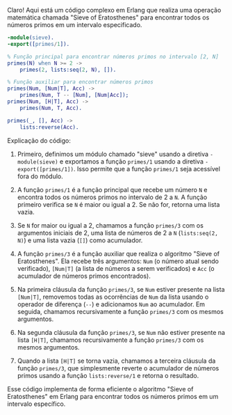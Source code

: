 Claro! Aqui está um código complexo em Erlang que realiza uma operação matemática chamada "Sieve of Eratosthenes" para encontrar todos os números primos em um intervalo especificado.

```erlang
-module(sieve).
-export([primes/1]).

% Função principal para encontrar números primos no intervalo [2, N]
primes(N) when N >= 2 ->
    primes(2, lists:seq(2, N), []).

% Função auxiliar para encontrar números primos
primes(Num, [Num|T], Acc) ->
    primes(Num, T -- [Num], [Num|Acc]);
primes(Num, [H|T], Acc) ->
    primes(Num, T, Acc).

primes(_, [], Acc) ->
    lists:reverse(Acc).
```

Explicação do código:

1. Primeiro, definimos um módulo chamado "sieve" usando a diretiva `-module(sieve)` e exportamos a função `primes/1` usando a diretiva `-export([primes/1])`. Isso permite que a função `primes/1` seja acessível fora do módulo.

2. A função `primes/1` é a função principal que recebe um número `N` e encontra todos os números primos no intervalo de 2 a `N`. A função primeiro verifica se `N` é maior ou igual a 2. Se não for, retorna uma lista vazia.

3. Se `N` for maior ou igual a 2, chamamos a função `primes/3` com os argumentos iniciais de 2, uma lista de números de 2 a `N` (`lists:seq(2, N)`) e uma lista vazia (`[]`) como acumulador.

4. A função `primes/3` é a função auxiliar que realiza o algoritmo "Sieve of Eratosthenes". Ela recebe três argumentos: `Num` (o número atual sendo verificado), `[Num|T]` (a lista de números a serem verificados) e `Acc` (o acumulador de números primos encontrados).

5. Na primeira cláusula da função `primes/3`, se `Num` estiver presente na lista `[Num|T]`, removemos todas as ocorrências de `Num` da lista usando o operador de diferença (`--`) e adicionamos `Num` ao acumulador. Em seguida, chamamos recursivamente a função `primes/3` com os mesmos argumentos.

6. Na segunda cláusula da função `primes/3`, se `Num` não estiver presente na lista `[H|T]`, chamamos recursivamente a função `primes/3` com os mesmos argumentos.

7. Quando a lista `[H|T]` se torna vazia, chamamos a terceira cláusula da função `primes/3`, que simplesmente reverte o acumulador de números primos usando a função `lists:reverse/1` e retorna o resultado.

Esse código implementa de forma eficiente o algoritmo "Sieve of Eratosthenes" em Erlang para encontrar todos os números primos em um intervalo específico.